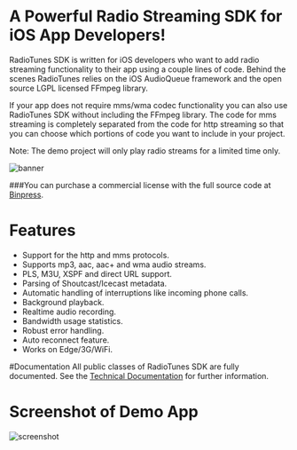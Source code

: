 A Powerful Radio Streaming SDK for iOS App Developers!
===

RadioTunes SDK is written for iOS developers who want to add radio streaming functionality to their app using a couple lines of code. Behind the scenes RadioTunes relies on the iOS AudioQueue framework and the open source LGPL licensed FFmpeg library.

If your app does not require mms/wma codec functionality you can also use RadioTunes SDK without including the FFmpeg library. The code for mms streaming is completely separated from the code for http streaming so that you can choose which portions of code you want to include in your project.

Note: The demo project will only play radio streams for a limited time only.

![banner](http://dl.dropbox.com/u/1413757/RadioTunes/banner.png)

###You can purchase a commercial license with the full source code at [Binpress](http://www.binpress.com/app/radiotunes-sdk-for-ios/596).

# Features

- Support for the http and mms protocols.
- Supports mp3, aac, aac+ and wma audio streams.
- PLS, M3U, XSPF and direct URL support.
- Parsing of Shoutcast/Icecast metadata.
- Automatic handling of interruptions like incoming phone calls.
- Background playback.
- Realtime audio recording.
- Bandwidth usage statistics.
- Robust error handling.
- Auto reconnect feature.
- Works on Edge/3G/WiFi.

#Documentation
All public classes of RadioTunes SDK are fully documented. See the [Technical Documentation](http://yakamozlabs.com/static/radiotunes/index.html) for further information.


# Screenshot of Demo App

![screenshot](http://dl.dropbox.com/u/1413757/RadioTunes/screenshot.png)
